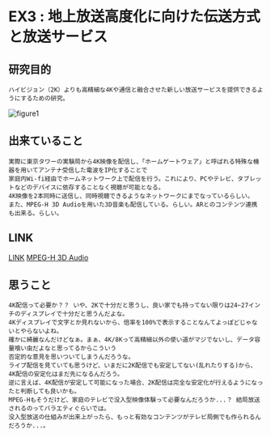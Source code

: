 
# EX3 : 地上放送高度化に向けた伝送方式と放送サービス

## 研究目的
    ハイビジョン（2K）よりも高精細な4Kや通信と融合させた新しい放送サービスを提供できるようにするための研究。

![figure1](https://user-images.githubusercontent.com/12496951/170854060-e2d7ea13-078b-4d14-89c7-824368c7bdc2.jpg)

## 出来ていること
    実際に東京タワーの実験局から4K映像を配信し、「ホームゲートウェア」と呼ばれる特殊な機器を用いてアンテナ受信した電波をIP化することで  
    家庭内Wi-fi経由でホームネットワーク上で配信を行う。これにより、PCやテレビ、タブレットなどのデバイスに依存することなく視聴が可能となる。  
    4K映像を2本同時に送信し、同時視聴できるようなネットワークにまでなっているらしい。  
    また、MPEG-H 3D Audioを用いた3D音楽も配信している。らしい。ARとのコンテンツ連携も出来る。らしい。  

## LINK

[LINK](https://www.nhk.or.jp/strl/open2022/tenji/3/index.html)
[MPEG-H 3D Audio](https://www.iis.fraunhofer.de/ja/ff/amm/broadcast-streaming/mpegh.html)

## 思うこと
    4K配信って必要か？？ いや、2Kで十分だと思うし、良い家でも持ってない限りは24~27インチのディスプレイで十分だと思うんだよな。  
    4Kディスプレイで文字とか見れないから、倍率を100%で表示することなんてよっぽどじゃないとやらないよね。  
    確かに綺麗なんだけどなぁ。まぁ、4K/8Kって高精細以外の使い道がマジでないし、データ容量喰い虫だよなと思ってるからこういう  
    否定的な意見を思いついてしまうんだろうな。  
    ライブ配信を見ていても思うけど、いまだに2K配信でも安定してない(乱れたりする)から、4K配信の安定化はまだ先になるんだろう。  
    逆に言えば、4K配信が安定して可能になった場合、2K配信は完全な安定化が行えるようになったと判断しても良いかも。  
    MPEG-Hもそうだけど、家庭のテレビで没入型映像体験って必要なんだろうか...？ 結局放送されるのってバラエティぐらいでは。  
    没入型放送の仕組みが出来上がったら、もっと有効なコンテンツがテレビ局側でも作られるんだろうか...。  


